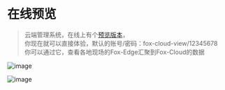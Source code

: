 # 在线预览

>云端管理系统，在线上有个[预览版本](http://cloud.fox-tech.cn)，<br>
你现在就可以直接体验，默认的账号/密码：fox-cloud-view/12345678<br>
你可以通过它，查看各地现场的Fox-Edge汇聚到Fox-Cloud的数据<br>

![image](http://docs.fox-tech.cn/_images/fox-cloud-04.png)

![image](http://docs.fox-tech.cn/_images/fox-cloud-05.png)